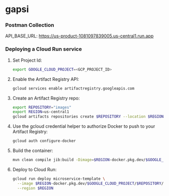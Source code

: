 # gapsi

### Postman Collection

  API_BASE_URL: https://us-product-1081097839005.us-central1.run.app

### Deploying a Cloud Run service

1. Set Project Id:
    ```bash
    export GOOGLE_CLOUD_PROJECT=<GCP_PROJECT_ID>
    ```

1. Enable the Artifact Registry API:
    ```bash
    gcloud services enable artifactregistry.googleapis.com
    ```

1. Create an Artifact Registry repo:
    ```bash
    export REPOSITORY="images"
    export REGION=us-central1
    gcloud artifacts repositories create $REPOSITORY --location $REGION --repository-format "docker"
    ```

1. Use the gcloud credential helper to authorize Docker to push to your Artifact Registry:
    ```bash
    gcloud auth configure-docker
    ```

1. Build the container:
    ```bash
    mvn clean compile jib:build -Dimage=$REGION-docker.pkg.dev/$GOOGLE_CLOUD_PROJECT/$REPOSITORY/us-product
    ```

1. Deploy to Cloud Run:
    ```bash
    gcloud run deploy microservice-template \
      --image $REGION-docker.pkg.dev/$GOOGLE_CLOUD_PROJECT/$REPOSITORY/us-product \
      --region $REGION
    ```
